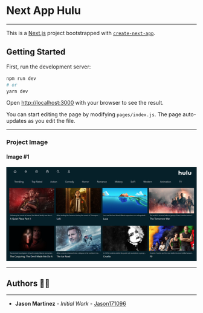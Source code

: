 # Next App Hulu
----------
This is a [Next.js](https://nextjs.org/) project bootstrapped with [`create-next-app`](https://github.com/vercel/next.js/tree/canary/packages/create-next-app).

## Getting Started

First, run the development server:

```bash
npm run dev
# or
yarn dev
```

Open [http://localhost:3000](http://localhost:3000) with your browser to see the result.

You can start editing the page by modifying `pages/index.js`. The page auto-updates as you edit the file.

----------
### Project Image

#### Image #1
![](https://github.com/Jason171096/Hulu/blob/main/img1.png?raw=true)


------------
## Authors 👨‍💻
------------
- **Jason Martinez** - *Initial Work* - [Jason171096](https://github.com/Jason171096)
